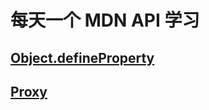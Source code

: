 # 每天一个 MDN API 学习

## [Object.defineProperty](./Object/Object.defineProperty.md)
## [Proxy](./Object/Proxy.md)